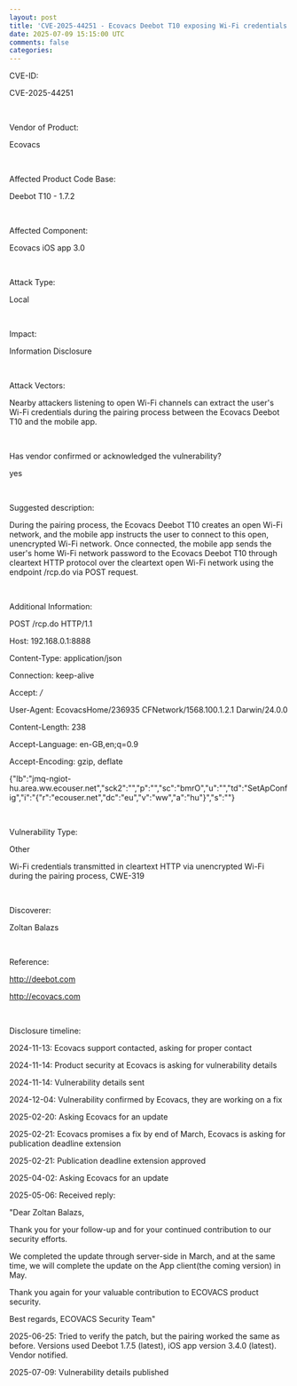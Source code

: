 ```yaml
---           
layout: post
title: 'CVE-2025-44251 - Ecovacs Deebot T10 exposing Wi-Fi credentials during pairing'
date: 2025-07-09 15:15:00 UTC
comments: false
categories:  
---
```


CVE-ID:

CVE-2025-44251

&nbsp;

Vendor of Product:

Ecovacs

&nbsp;

Affected Product Code Base:

Deebot T10 - 1.7.2

&nbsp;

Affected Component:

Ecovacs iOS app 3.0

&nbsp;

Attack Type:

Local

&nbsp;

Impact: 

Information Disclosure

&nbsp;

Attack Vectors:

Nearby attackers listening to open Wi-Fi channels can extract the user's Wi-Fi credentials during the pairing process between the Ecovacs Deebot T10 and the mobile app.

&nbsp;

Has vendor confirmed or acknowledged the vulnerability?

yes

&nbsp;

Suggested description:

During the pairing process, the Ecovacs Deebot T10 creates an open Wi-Fi network, and the mobile app instructs the user to connect to this open, unencrypted Wi-Fi network. Once connected, the mobile app sends the user's home Wi-Fi network password to the Ecovacs Deebot T10 through cleartext HTTP protocol over the cleartext open Wi-Fi network using the endpoint /rcp.do via POST request.

&nbsp;

Additional Information:

POST /rcp.do HTTP/1.1

Host: 192.168.0.1:8888

Content-Type: application/json

Connection: keep-alive

Accept: */*

User-Agent: EcovacsHome/236935 CFNetwork/1568.100.1.2.1 Darwin/24.0.0

Content-Length: 238

Accept-Language: en-GB,en;q=0.9

Accept-Encoding: gzip, deflate


{"lb":"jmq-ngiot-hu.area.ww.ecouser.net","sck2":"<REDACTED>","p":"<WIFI PASSWORD IN CLEAR TEXT>","sc":"bmrO","u":"<REDACTED>","td":"SetApConfig","i":"{\"r\":\"ecouser.net\",\"dc\":\"eu\",\"v\":\"ww\",\"a\":\"hu\"}","s":"<WIFI SSID IN CLEAR TEXT>"}

&nbsp;

Vulnerability Type: 

Other

Wi-Fi credentials transmitted in cleartext HTTP via unencrypted Wi-Fi during the pairing process, CWE-319

&nbsp;

Discoverer:

Zoltan Balazs

&nbsp;

Reference:

http://deebot.com

http://ecovacs.com

&nbsp;

Disclosure timeline:

2024-11-13: Ecovacs support contacted, asking for proper contact

2024-11-14: Product security at Ecovacs is asking for vulnerability details

2024-11-14: Vulnerability details sent

2024-12-04: Vulnerability confirmed by Ecovacs, they are working on a fix

2025-02-20: Asking Ecovacs for an update

2025-02-21: Ecovacs promises a fix by end of March, Ecovacs is asking for publication deadline extension

2025-02-21: Publication deadline extension approved

2025-04-02: Asking Ecovacs for an update

2025-05-06: Received reply: 
&nbsp;

"Dear Zoltan Balazs,

Thank you for your follow-up and for your continued contribution to our security efforts.

We completed the update through server-side in March, and at the same time, we will complete the update on the App client(the coming version) in May.

Thank you again for your valuable contribution to ECOVACS product security.

Best regards,
ECOVACS Security Team"

2025-06-25: Tried to verify the patch, but the pairing worked the same as before. Versions used Deebot 1.7.5 (latest), iOS app version 3.4.0 (latest). Vendor notified. 

2025-07-09: Vulnerability details published






